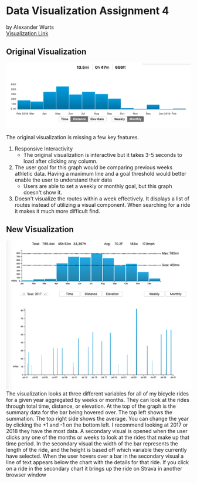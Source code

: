 # Data Visualization Assignment 4
by Alexander Wurts  
[Visualization Link](https://ajwurts.github.io/RideVis/)

## Original Visualization
![original_im](img/original_monthly.png)

The original visualization is missing a few key features.  
1. Responsive Interactivity
    * The original visualization is interactive but it takes 3-5 seconds to load after clicking any column.
2. The user goal for this graph would be comparing previous weeks athletic data. Having a maximum line and a goal threshold would better enable the user to understand their data  
    * Users are able to set a weekly or monthly goal, but this graph doesn't show it.
3. Doesn't visualize the routes within a week effectively. It displays a list of routes instead of utilizing a visual component. When searching for a ride it makes it much more difficult find.

## New Visualization
![newvis](img/full_new.png)
The visualization looks at three different variables for all of my bicycle rides for a given year aggregated by weeks or months. They can look at the rides through total time, distance, or elevation. At the top of the graph is the summary data for the bar being hovered over. The top left shows the summation. The top right side shows the average. You can change the year by clicking the +1 and -1 on the bottom left. I recommend looking at 2017 or 2018 they have the most data. A secondary visual is opened when the user clicks any one of the months or weeks to look at the rides that make up that time period. In the secondary visual the width of the bar represents the length of the ride, and the height is based off which variable they currently have selected. When the user hovers over a bar in the secondary visual a line of text appears below the chart with the details for that ride. If you click on a ride in the secondary chart it brings up the ride on Strava in another browser window
